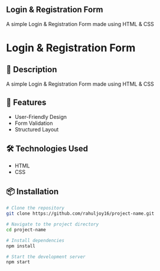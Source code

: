 ## Login & Registration Form
A simple Login &amp; Registration Form made using HTML & CSS

# Login & Registration Form

## 📝 Description

A simple Login &amp; Registration Form made using HTML & CSS

## 🚀 Features

- User-Friendly Design
- Form Validation
- Structured Layout

## 🛠️ Technologies Used

- HTML
- CSS

## 📦 Installation

```bash
# Clone the repository
git clone https://github.com/rahuljoy16/project-name.git

# Navigate to the project directory
cd project-name

# Install dependencies
npm install

# Start the development server
npm start
